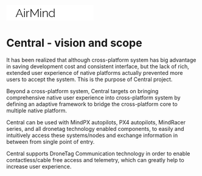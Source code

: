 ![](logo.png)

# Central - vision and scope

It has been realized that although cross-platform system has big advantage in saving development cost and consistent interface, but the lack of rich, extended user experience of native platforms actually prevented more users to accept the system. This is the purpose of Central project.

Beyond a cross-platform system, Central targets on bringing comprehensive native user experience into cross-platform system by defining an adaptive framework to bridge the cross-platform core to multiple native platform.

Central can be used with MindPX autopilots, PX4 autopilots, MindRacer series, and all dronetag technology enabled components, to easily and intuitively access these systems/nodes and exchange information in between from single point of entry.

Central supports DroneTag Communication technology in order to enable contactless/cable free access and telemetry, which can greatly help to increase user experience.

